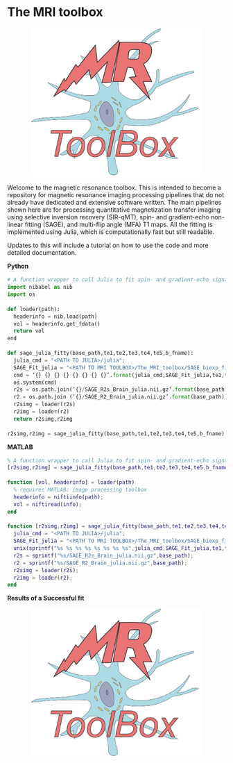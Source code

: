# The MRI toolbox

<p align="center">
  <img src="https://github.com/nicksisco1932/The_MRI_toolbox/blob/master/Images/MR_logo_big.png" alt="drawing" width="400"/>
</p>


Welcome to the magnetic resonance toolbox. This is intended to become a repository for magnetic resonance imaging processing pipelines that do not already have dedicated and extensive software written. The main pipelines shown here are for processing quantitative magnetization transfer imaging using selective inversion recovery (SIR-qMT), spin- and gradient-echo non-linear fitting (SAGE), and multi-flip angle (MFA) T1 maps. All the fitting is implemented using Julia, which is computationally fast but still readable.

Updates to this will include a tutorial on how to use the code and more detailed documentation. 

**Python**
```Python
# A function wrapper to call Julia to fit spin- and gradient-echo signal to a piecewise function using Julia
import nibabel as nib
import os

def loader(path):
  headerinfo = nib.load(path)
  vol = headerinfo.get_fdata()
  return vol
end

def sage_julia_fitty(base_path,te1,te2,te3,te4,te5,b_fname):
  julia_cmd = "<PATH TO JULIA>/julia";
  SAGE_Fit_julia = "<PATH TO MRI TOOLBOX>/The_MRI_toolbox/SAGE_biexp_fit.jl"
  cmd = ‘{} {} {} {} {} {} {} {}’.format(julia_cmd,SAGE_Fit_julia,te1,te2,te3,te4,te5,b_fname)  
  os.system(cmd)
  r2s = os.path.join(‘{}/SAGE_R2s_Brain_julia.nii.gz’.format(base_path))
  r2 = os.path.join (‘{}/SAGE_R2_Brain_julia.nii.gz’.format(base_path))  
  r2simg = loader(r2s)
  r2img = loader(r2)
  return r2simg,r2img

r2simg,r2img = sage_julia_fitty(base_path,te1,te2,te3,te4,te5,b_fname) # this should return two arrays

```

**MATLAB**

```MATLAB
% A function wrapper to call Julia to fit spin- and gradient-echo signal to a piecewise function using Julia
[r2simg,r2img] = sage_julia_fitty(base_path,te1,te2,te3,te4,te5,b_fname);

function [vol, headerinfo] = loader(path)
  % requires MATLAB: image processing toolbox
  headerinfo = niftiinfo(path);
  vol = niftiread(info);
end

function [r2simg,r2img] = sage_julia_fitty(base_path,te1,te2,te3,te4,te5,b_fname)
  julia_cmd = "<PATH TO JULIA>/julia";
  SAGE_Fit_julia = "<PATH TO MRI TOOLBOX>/The_MRI_toolbox/SAGE_biexp_fit.jl";
  unix(sprintf("%s %s %s %s %s %s %s %s",julia_cmd,SAGE_Fit_julia,te1,te2,te3,te4,te5,b_fname))  
  r2s = sprintf("%s/SAGE_R2s_Brain_julia.nii.gz",base_path);
  r2 = sprintf("%s/SAGE_R2_Brain_julia.nii.gz",base_path);  
  r2simg = loader(r2s);  
  r2img = loader(r2);
end

```

**Results of a Successful fit**
<p align="center">
  <img src="https://github.com/nicksisco1932/The_MRI_toolbox/blob/master/Images/MR_logo_big.png" alt="drawing" width="400"/>
</p>
